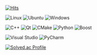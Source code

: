 [![Hits](https://hits.seeyoufarm.com/api/count/incr/badge.svg?url=https%3A%2F%2Fgithub.com%2FysbaekFox&count_bg=%2379C83D&title_bg=%23555555&icon=&icon_color=%23E7E7E7&title=hits&edge_flat=false)](https://hits.seeyoufarm.com)

![Linux](https://img.shields.io/badge/Linux-FCC624.svg?&style=for-the-bacge&logo=Linux&logoColor=white)
![Ubuntu](https://img.shields.io/badge/Ubuntu-E95420.svg?&style=for-the-bacge&logo=Ubuntu&logoColor=white)
![Windows](https://img.shields.io/badge/Windows-0078D6.svg?&style=for-the-bacge&logo=Windows&logoColor=white)
  
![C++](https://img.shields.io/badge/C++-00599C.svg?&style=for-the-bacge&logo=C%2B%2B&logoColor=white)
![Qt](https://img.shields.io/badge/Qt-41CD52.svg?&style=for-the-bacge&logo=Qt&logoColor=white)
![CMake](https://img.shields.io/badge/CMake-007396.svg?&style=for-the-bacge&logo=CMake&logoColor=white)
![Python](https://img.shields.io/badge/Python-3776AB.svg?&style=for-the-bacge&logo=Python&logoColor=white)
![Boost](https://img.shields.io/badge/Boost-F7901E.svg?&style=for-the-bacge&logo=Boost&logoColor=white)
  
![Visual Studio](https://img.shields.io/badge/Visual%20Studio-5C2D91.svg?&style=for-the-bacge&logo=Visual%20Studio&logoColor=white)
![PyCharm](https://img.shields.io/badge/PyCharm-000000.svg?&style=for-the-bacge&logo=PyCharm&logoColor=white)

[![Solved.ac Profile](http://mazassumnida.wtf/api/v2/generate_badge?boj=to45123)](https://solved.ac/to45123/)
<!--
**ysbaekFox/ysbaekFox** is a ✨ _special_ ✨ repository because its `README.md` (this file) appears on your GitHub profile.

Here are some ideas to get you started:

- 🔭 I’m currently working on ...
- 🌱 I’m currently learning ...
- 👯 I’m looking to collaborate on ...
- 🤔 I’m looking for help with ...
- 💬 Ask me about ...
- 📫 How to reach me: ...
- 😄 Pronouns: ...
- ⚡ Fun fact: ...
-->
